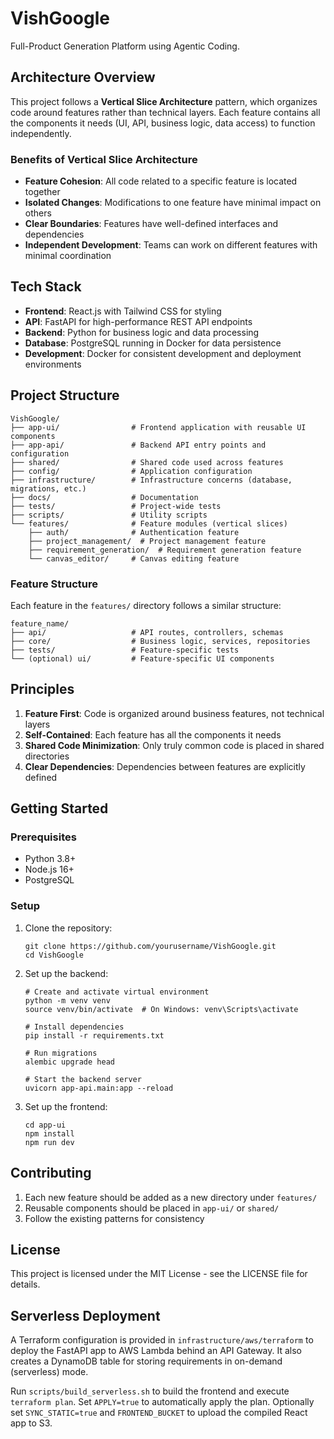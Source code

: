 # VishGoogle

Full-Product Generation Platform using Agentic Coding.

## Architecture Overview

This project follows a **Vertical Slice Architecture** pattern, which organizes code around features rather than technical layers. Each feature contains all the components it needs (UI, API, business logic, data access) to function independently.

### Benefits of Vertical Slice Architecture

- **Feature Cohesion**: All code related to a specific feature is located together
- **Isolated Changes**: Modifications to one feature have minimal impact on others
- **Clear Boundaries**: Features have well-defined interfaces and dependencies
- **Independent Development**: Teams can work on different features with minimal coordination

## Tech Stack

- **Frontend**: React.js with Tailwind CSS for styling
- **API**: FastAPI for high-performance REST API endpoints
- **Backend**: Python for business logic and data processing
- **Database**: PostgreSQL running in Docker for data persistence
- **Development**: Docker for consistent development and deployment environments

## Project Structure

```
VishGoogle/
├── app-ui/                # Frontend application with reusable UI components
├── app-api/               # Backend API entry points and configuration
├── shared/                # Shared code used across features
├── config/                # Application configuration
├── infrastructure/        # Infrastructure concerns (database, migrations, etc.)
├── docs/                  # Documentation
├── tests/                 # Project-wide tests
├── scripts/               # Utility scripts
└── features/              # Feature modules (vertical slices)
    ├── auth/              # Authentication feature
    ├── project_management/  # Project management feature
    ├── requirement_generation/  # Requirement generation feature
    └── canvas_editor/     # Canvas editing feature
```

### Feature Structure

Each feature in the `features/` directory follows a similar structure:

```
feature_name/
├── api/                   # API routes, controllers, schemas
├── core/                  # Business logic, services, repositories
├── tests/                 # Feature-specific tests
└── (optional) ui/         # Feature-specific UI components
```

## Principles

1. **Feature First**: Code is organized around business features, not technical layers
2. **Self-Contained**: Each feature has all the components it needs
3. **Shared Code Minimization**: Only truly common code is placed in shared directories
4. **Clear Dependencies**: Dependencies between features are explicitly defined

## Getting Started

### Prerequisites

- Python 3.8+
- Node.js 16+
- PostgreSQL

### Setup

1. Clone the repository:
   ```
   git clone https://github.com/yourusername/VishGoogle.git
   cd VishGoogle
   ```

2. Set up the backend:
   ```
   # Create and activate virtual environment
   python -m venv venv
   source venv/bin/activate  # On Windows: venv\Scripts\activate
   
   # Install dependencies
   pip install -r requirements.txt
   
   # Run migrations
   alembic upgrade head
   
   # Start the backend server
   uvicorn app-api.main:app --reload
   ```

3. Set up the frontend:
   ```
   cd app-ui
   npm install
   npm run dev
   ```

## Contributing

1. Each new feature should be added as a new directory under `features/`
2. Reusable components should be placed in `app-ui/` or `shared/`
3. Follow the existing patterns for consistency

## License

This project is licensed under the MIT License - see the LICENSE file for details.

## Serverless Deployment

A Terraform configuration is provided in `infrastructure/aws/terraform` to deploy the FastAPI app to AWS Lambda behind an API Gateway. It also creates a DynamoDB table for storing requirements in on-demand (serverless) mode.

Run `scripts/build_serverless.sh` to build the frontend and execute `terraform plan`. Set `APPLY=true` to automatically apply the plan. Optionally set `SYNC_STATIC=true` and `FRONTEND_BUCKET` to upload the compiled React app to S3.
